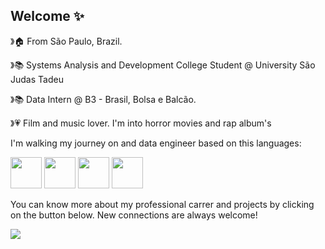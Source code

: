 ## Welcome ✨

》🏠 From São Paulo, Brazil.

》📚 Systems Analysis and Development College Student @ University São Judas Tadeu 

》📚 Data Intern @ B3 - Brasil, Bolsa e Balcão. 

》💗 Film and music lover. I'm into horror movies and rap album's

I'm walking my journey on and data engineer based on this languages:
<div style= "display: inline">
<img width='50' heigth='50' src="https://cdn.jsdelivr.net/gh/devicons/devicon@latest/icons/python/python-original.svg" />
<img width='50' heigth='50' src="https://cdn.jsdelivr.net/gh/devicons/devicon@latest/icons/azuresqldatabase/azuresqldatabase-original.svg" />
<img width='50' heigth='50' src="https://cdn.jsdelivr.net/gh/devicons/devicon@latest/icons/apachespark/apachespark-original-wordmark.svg" />
<img width='50' heigth='50' src="https://cdn.jsdelivr.net/gh/devicons/devicon@latest/icons/azure/azure-original-wordmark.svg" />
          
                
<div>

You can know more about my professional carrer and projects by clicking on the button below. New connections are always welcome!

<a href="http://www.linkedin.com/in/juliana-gertrudes-1a68a321b"><img src="https://img.shields.io/badge/linkedin-%230077B5.svg?style=for-the-badge&logo=linkedin&logoColor=white"/></a>       
